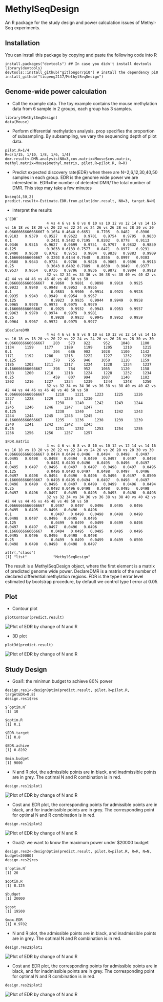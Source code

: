 # MethylSeqDesign
An R package for the study design and power calculation issues of Methyl-Seq experiments.
## Installation
You can install this package by copying and paste the following code into R
```
install.packages("devtools") ## In case you didn't install devtools
library(devtools)
devtools::install_github("gitlongor/pi0") # install the dependency pi0
install_github("liupeng2117/MethylSeqDesign")
```
## Genome-wide power calculation
* Call the example data. The toy example contains the mouse methylation data from 6 sample in 2 groups, each group has 3 samples.
```
library(MethylSeqDesign)
data(Mouse)
```
* Perform differential methylation analysis. prop specifies the proportion of subsampling. By subsampling, we vary the sequencing depth of pilot data.
```
pilot.R=1/4
R=c(1/15, 1/10, 1/8, 1/6, 1/4)
dmr.result<-DMR.analysis(N0=3,cov.matrix=Mouse$cov.matrix, methyl.matrix=Mouse$methyl.matrix, pilot.R=pilot.R, R=R)
```
* Predict expected discovery rate(EDR) when there are N=2,6,12,30,40,50 samples in each group. EDR is the genome wide power we are interested in. EDR=the number of detected DMR/The total number of DMR. This step may take a few minutes
```
N=seq(4,50,2)
predict.result<-Estimate.EDR.from.pilot(dmr.result, N0=3, target.N=N)
```
* Interpret the results

```
$`EDR`
                   4 vs 4 6 vs 6 8 vs 8 10 vs 10 12 vs 12 14 vs 14 16 vs 16 18 vs 18 20 vs 20 22 vs 22 24 vs 24 26 vs 26 28 vs 28 30 vs 30
0.0666666666666667 0.1654 0.4640 0.6651   0.7705   0.8482   0.8906   0.9183   0.9379   0.9527   0.9622   0.9701   0.9754   0.9795   0.9833
0.1                0.2431 0.5482 0.7195   0.8202   0.8778   0.9113   0.9346   0.9515   0.9627   0.9699   0.9751   0.9797   0.9832   0.9859
0.125              0.3033 0.6133 0.7577   0.8471   0.8977   0.9291   0.9490   0.9630   0.9702   0.9751   0.9804   0.9838   0.9883   0.9909
0.166666666666667  0.3203 0.6144 0.7648   0.8556   0.8997   0.9303   0.9508   0.9643   0.9724   0.9786   0.9828   0.9865   0.9896   0.9913
0.25               0.3643 0.6402 0.7889   0.8630   0.9049   0.9377   0.9537   0.9654   0.9736   0.9796   0.9836   0.9872   0.9904   0.9918
                   32 vs 32 34 vs 34 36 vs 36 38 vs 38 40 vs 40 42 vs 42 44 vs 44 46 vs 46 48 vs 48 50 vs 50
0.0666666666666667   0.9860   0.9881   0.9898   0.9910   0.9925   0.9933   0.9940   0.9948   0.9953   0.9955
0.1                  0.9883   0.9900   0.9914   0.9923   0.9928   0.9935   0.9943   0.9949   0.9954   0.9957
0.125                0.9923   0.9935   0.9944   0.9949   0.9958   0.9965   0.9970   0.9973   0.9975   0.9979
0.166666666666667    0.9925   0.9932   0.9943   0.9953   0.9957   0.9963   0.9970   0.9974   0.9979   0.9981
0.25                 0.9928   0.9933   0.9945   0.9952   0.9959   0.9964   0.9967   0.9972   0.9975   0.9977

$DeclareDMR
                   4 vs 4 6 vs 6 8 vs 8 10 vs 10 12 vs 12 14 vs 14 16 vs 16 18 vs 18 20 vs 20 22 vs 22 24 vs 24 26 vs 26 28 vs 28 30 vs 30
0.0666666666666667    203    573    822      952     1048     1100     1134     1159     1177     1189     1199     1205     1210     1215
0.1                   304    686    902     1028     1100     1142     1171     1192     1206     1215     1222     1227     1232     1235
0.125                 378    765    946     1058     1120     1159     1185     1202     1211     1217     1224     1228     1234     1237
0.166666666666667     398    764    952     1065     1120     1158     1183     1200     1210     1218     1224     1228     1232     1234
0.25                  459    807    994     1087     1140     1182     1202     1216     1227     1234     1239     1244     1248     1250
                   32 vs 32 34 vs 34 36 vs 36 38 vs 38 40 vs 40 42 vs 42 44 vs 44 46 vs 46 48 vs 48 50 vs 50
0.0666666666666667     1218     1221     1223     1225     1226     1227     1228     1229     1230     1230
0.1                    1238     1240     1242     1243     1244     1245     1246     1246     1247     1247
0.125                  1238     1240     1241     1242     1243     1244     1244     1245     1245     1245
0.166666666666667      1235     1236     1238     1239     1239     1240     1241     1242     1242     1243
0.25                   1251     1252     1253     1254     1255     1256     1256     1256     1257     1257

$FDR.matrix
                   4 vs 4 6 vs 6 8 vs 8 10 vs 10 12 vs 12 14 vs 14 16 vs 16 18 vs 18 20 vs 20 22 vs 22 24 vs 24 26 vs 26 28 vs 28 30 vs 30
0.0666666666666667 0.0474 0.0494 0.0496   0.0494   0.0498   0.0497   0.0495   0.0498   0.0498   0.0494   0.0499   0.0497   0.0497   0.0498
0.1                0.0481 0.0493 0.0496   0.0495   0.0496   0.0497   0.0495   0.0497   0.0496   0.0497   0.0497   0.0498   0.0497   0.0496
0.125              0.0486 0.0493 0.0497   0.0498   0.0497   0.0496   0.0497   0.0498   0.0494   0.0496   0.0496   0.0496   0.0497   0.0500
0.166666666666667  0.0493 0.0495 0.0494   0.0497   0.0498   0.0497   0.0496   0.0499   0.0496   0.0497   0.0499   0.0499   0.0496   0.0494
0.25               0.0493 0.0496 0.0498   0.0498   0.0495   0.0498   0.0497   0.0496   0.0497   0.0495   0.0495   0.0495   0.0498   0.0498
                   32 vs 32 34 vs 34 36 vs 36 38 vs 38 40 vs 40 42 vs 42 44 vs 44 46 vs 46 48 vs 48 50 vs 50
0.0666666666666667   0.0497   0.0497   0.0496   0.0495   0.0496   0.0495   0.0495   0.0496   0.0496   0.0496
0.1                  0.0497   0.0498   0.0498   0.0498   0.0498   0.0498   0.0497   0.0496   0.0495   0.0495
0.125                0.0499   0.0499   0.0499   0.0499   0.0498   0.0497   0.0497   0.0497   0.0496   0.0496
0.166666666666667    0.0494   0.0495   0.0495   0.0495   0.0496   0.0495   0.0496   0.0496   0.0498   0.0498
0.25                 0.0499   0.0499   0.0499   0.0499   0.0500   0.0498   0.0498   0.0498   0.0498   0.0497

attr(,"class")
[1] "list"            "MethylSeqDesign"
```

The result is a MethylSeqDesign object, where the first element is a matrix of predicted genome wide power. DeclareDMR is a matrix of the number of declared differential methylation regions. FDR is the type I error level estimated by bootstrap procedure, by default we control type I error at 0.05. 

## Plot
* Contour plot
```
plotContour(predict.result)
```
![Plot of EDR by change of N and R](https://github.com/liupeng2117/MethylSeqDesign/raw/master/img/Contour.png)
* 3D plot
```
plot3d(predict.result)
```
![Plot of EDR by change of N and R](https://github.com/liupeng2117/MethylSeqDesign/raw/master/img/3D.png)
## Study Design
* Goal1: the minimun budget to achieve 80% power
```
design.res1<-designOptim(predict.result, pilot.R=pilot.R, targetEDR=0.8)
design.res1$res
```
```
$`optim.N`
[1] 10

$optim.R
[1] 0.1

$EDR.target
[1] 0.8

$EDR.achive
[1] 0.8202

$min.budget
[1] 9000
```
* N and R plot, the admissible points are in black, and inadmissible points are in grey. The optimal N and R combination is in red.
```
design.res1$plot1
```
![Plot of EDR by change of N and R](https://github.com/liupeng2117/MethylSeqDesign/raw/master/img/Goal1.1.png)

* Cost and EDR plot, the corresponding points for admissible points are in black, and for inadmissible points are in grey. The corresponding point for optimal N and R combination is in red.
```
design.res1$plot2
```
![Plot of EDR by change of N and R](https://github.com/liupeng2117/MethylSeqDesign/raw/master/img/Goal1.2.png)

* Goal2: we want to know the maximum power under $20000 budget
```
design.res2<-designOptim(predict.result, pilot.R=pilot.R, R=R, N=N, budget=20000)
design.res2$res
```
```
$`optim.N`
[1] 20

$optim.R
[1] 0.125

$budget
[1] 20000

$cost
[1] 19500

$max.EDR
[1] 0.9702
```
* N and R plot, the admissible points are in black, and inadmissible points are in grey. The optimal N and R combination is in red.
```
design.res2$plot1
```
![Plot of EDR by change of N and R](https://github.com/liupeng2117/MethylSeqDesign/raw/master/img/Goal2.1.png)

* Cost and EDR plot, the corresponding points for admissible points are in black, and for inadmissible points are in grey. The corresponding point for optimal N and R combination is in red.
```
design.res2$plot2
```
![Plot of EDR by change of N and R](https://github.com/liupeng2117/MethylSeqDesign/raw/master/img/Goal2.2.png)


